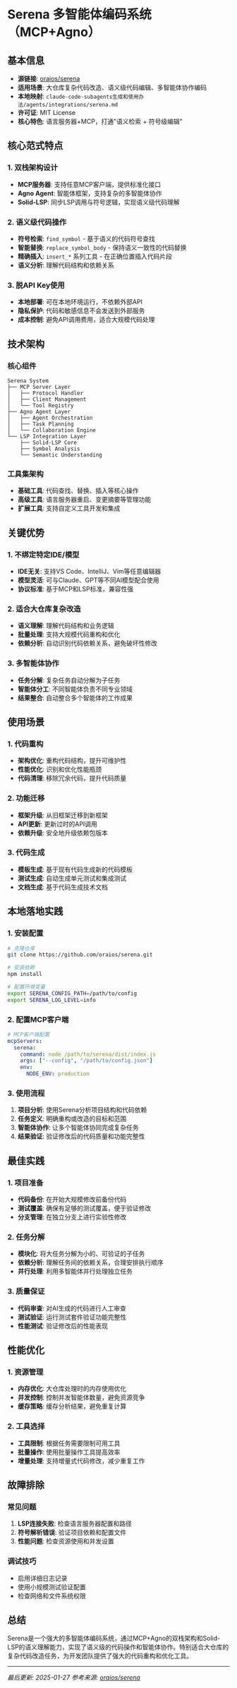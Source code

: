 # Serena 多智能体编码系统（MCP+Agno）

## 基本信息
- **源链接**: [oraios/serena](https://github.com/oraios/serena)
- **适用场景**: 大仓库复杂代码改造、语义级代码编辑、多智能体协作编码
- **本地映射**: `claude-code-subagents生成和使用办法/agents/integrations/serena.md`
- **许可证**: MIT License
- **核心特色**: 语言服务器+MCP，打通"语义检索 + 符号级编辑"

## 核心范式特点

### 1. 双栈架构设计
- **MCP服务器**: 支持任意MCP客户端，提供标准化接口
- **Agno Agent**: 智能体框架，支持复杂的多智能体协作
- **Solid-LSP**: 同步LSP调用与符号逻辑，实现语义级代码理解

### 2. 语义级代码操作
- **符号检索**: `find_symbol` - 基于语义的代码符号查找
- **智能替换**: `replace_symbol_body` - 保持语义一致性的代码替换
- **精确插入**: `insert_*` 系列工具 - 在正确位置插入代码片段
- **语义分析**: 理解代码结构和依赖关系

### 3. 脱API Key使用
- **本地部署**: 可在本地环境运行，不依赖外部API
- **隐私保护**: 代码和敏感信息不会发送到外部服务
- **成本控制**: 避免API调用费用，适合大规模代码处理

## 技术架构

### 核心组件
```
Serena System
├── MCP Server Layer
│   ├── Protocol Handler
│   ├── Client Management
│   └── Tool Registry
├── Agno Agent Layer
│   ├── Agent Orchestration
│   ├── Task Planning
│   └── Collaboration Engine
└── LSP Integration Layer
    ├── Solid-LSP Core
    ├── Symbol Analysis
    └── Semantic Understanding
```

### 工具集架构
- **基础工具**: 代码查找、替换、插入等核心操作
- **高级工具**: 语言服务器重启、变更摘要等管理功能
- **扩展工具**: 支持自定义工具开发和集成

## 关键优势

### 1. 不绑定特定IDE/模型
- **IDE无关**: 支持VS Code、IntelliJ、Vim等任意编辑器
- **模型灵活**: 可与Claude、GPT等不同AI模型配合使用
- **协议标准**: 基于MCP和LSP标准，兼容性强

### 2. 适合大仓库复杂改造
- **语义理解**: 理解代码结构和业务逻辑
- **批量处理**: 支持大规模代码重构和优化
- **依赖分析**: 自动识别代码依赖关系，避免破坏性修改

### 3. 多智能体协作
- **任务分解**: 复杂任务自动分解为子任务
- **智能体分工**: 不同智能体负责不同专业领域
- **结果整合**: 自动整合多个智能体的工作成果

## 使用场景

### 1. 代码重构
- **架构优化**: 重构代码结构，提升可维护性
- **性能优化**: 识别和优化性能瓶颈
- **代码清理**: 移除冗余代码，提升代码质量

### 2. 功能迁移
- **框架升级**: 从旧框架迁移到新框架
- **API更新**: 更新过时的API调用
- **依赖升级**: 安全地升级依赖包版本

### 3. 代码生成
- **模板生成**: 基于现有代码生成新的代码模板
- **测试生成**: 自动生成单元测试和集成测试
- **文档生成**: 基于代码生成技术文档

## 本地落地实践

### 1. 安装配置
```bash
# 克隆仓库
git clone https://github.com/oraios/serena.git

# 安装依赖
npm install

# 配置环境变量
export SERENA_CONFIG_PATH=/path/to/config
export SERENA_LOG_LEVEL=info
```

### 2. 配置MCP客户端
```yaml
# MCP客户端配置
mcpServers:
  serena:
    command: node /path/to/serena/dist/index.js
    args: ["--config", "/path/to/config.json"]
    env:
      NODE_ENV: production
```

### 3. 使用流程
1. **项目分析**: 使用Serena分析项目结构和代码依赖
2. **任务定义**: 明确重构或改造的目标和范围
3. **智能体协作**: 让多个智能体协同完成复杂任务
4. **结果验证**: 验证修改后的代码质量和功能完整性

## 最佳实践

### 1. 项目准备
- **代码备份**: 在开始大规模修改前备份代码
- **测试覆盖**: 确保有足够的测试覆盖，便于验证修改
- **分支管理**: 在独立分支上进行实验性修改

### 2. 任务分解
- **模块化**: 将大任务分解为小的、可验证的子任务
- **依赖分析**: 理解任务间的依赖关系，合理安排执行顺序
- **并行处理**: 利用多智能体并行处理独立任务

### 3. 质量保证
- **代码审查**: 对AI生成的代码进行人工审查
- **测试验证**: 运行测试套件验证功能完整性
- **性能测试**: 验证修改后的性能表现

## 性能优化

### 1. 资源管理
- **内存优化**: 大仓库处理时的内存使用优化
- **并发控制**: 控制并发智能体数量，避免资源竞争
- **缓存策略**: 缓存分析结果，避免重复计算

### 2. 工具选择
- **工具限制**: 根据任务需要限制可用工具
- **批量操作**: 使用批量操作工具提高效率
- **增量处理**: 支持增量式代码修改，减少重复工作

## 故障排除

### 常见问题
1. **LSP连接失败**: 检查语言服务器配置和路径
2. **符号解析错误**: 验证项目依赖和配置文件
3. **性能问题**: 检查资源使用和并发设置

### 调试技巧
- 启用详细日志记录
- 使用小规模测试验证配置
- 检查网络和文件系统权限

## 总结

Serena是一个强大的多智能体编码系统，通过MCP+Agno的双栈架构和Solid-LSP的语义理解能力，实现了语义级的代码操作和智能体协作。特别适合大仓库的复杂代码改造任务，为开发团队提供了强大的代码重构和优化工具。

---

*最后更新: 2025-01-27*
*参考来源: [oraios/serena](https://github.com/oraios/serena)*